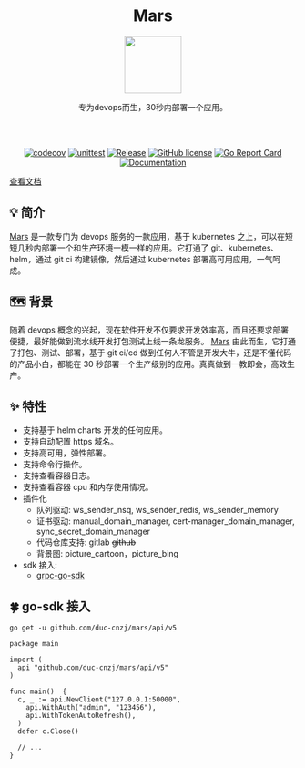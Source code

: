 <h1 align="center">Mars</h1>
<div align="center"><img style="width: 100px;height: 100px" src="./frontend/public/logo192.png" /></div>
<p align="center">专为devops而生，30秒内部署一个应用。</p>
<br><br>

<div align="center">

[![codecov](https://codecov.io/gh/duc-cnzj/mars/branch/master/graph/badge.svg?token=EUSLRBT6NN)](https://codecov.io/gh/duc-cnzj/mars)
[![unittest](https://github.com/duc-cnzj/mars/actions/workflows/test.yaml/badge.svg)](https://github.com/duc-cnzj/mars/actions/workflows/test.yaml)
[![Release](https://img.shields.io/github/release/duc-cnzj/mars.svg)](https://github.com/duc-cnzj/mars/releases/latest)
[![GitHub license](https://img.shields.io/github/license/duc-cnzj/mars)](https://github.com/duc-cnzj/mars/blob/master/LICENSE)
[![Go Report Card](https://goreportcard.com/badge/github.com/duc-cnzj/mars/v5)](https://goreportcard.com/report/github.com/duc-cnzj/mars/v5)
[![Documentation](https://godoc.org/github.com/duc-cnzj/mars/api/v5?status.svg)](https://pkg.go.dev/github.com/duc-cnzj/mars/api/v5)

</div>

[查看文档](https://duc-cnzj.github.io/mars/)

## 💡 简介

[Mars](https://github.com/duc-cnzj/mars) 是一款专门为 devops 服务的一款应用，基于 kubernetes 之上，可以在短短几秒内部署一个和生产环境一模一样的应用。它打通了 git、kubernetes、helm，通过 git ci 构建镜像，然后通过 kubernetes 部署高可用应用，一气呵成。

## 🗺️ 背景

随着 devops 概念的兴起，现在软件开发不仅要求开发效率高，而且还要求部署便捷，最好能做到流水线开发打包测试上线一条龙服务。
[Mars](https://github.com/duc-cnzj/mars) 由此而生，它打通了打包、测试、部署，基于 git ci/cd 做到任何人不管是开发大牛，还是不懂代码的产品小白，都能在 30 秒部署一个生产级别的应用。真真做到一教即会，高效生产。

## ✨ 特性

- 支持基于 helm charts 开发的任何应用。
- 支持自动配置 https 域名。
- 支持高可用，弹性部署。
- 支持命令行操作。
- 支持查看容器日志。
- 支持查看容器 cpu 和内存使用情况。
- 插件化
  - 队列驱动: ws_sender_nsq, ws_sender_redis, ws_sender_memory
  - 证书驱动: manual_domain_manager, cert-manager_domain_manager, sync_secret_domain_manager
  - 代码仓库支持: gitlab ~~github~~
  - 背景图: picture_cartoon，picture_bing
- sdk 接入:
  - [grpc-go-sdk](https://github.com/duc-cnzj/mars/tree/master/api)

## 🍀 go-sdk 接入

```
go get -u github.com/duc-cnzj/mars/api/v5
```

```golang
package main

import (
  api "github.com/duc-cnzj/mars/api/v5"
)

func main()  {
  c, _ := api.NewClient("127.0.0.1:50000",
    api.WithAuth("admin", "123456"),
    api.WithTokenAutoRefresh(),
  )
  defer c.Close()

  // ...
}
```
